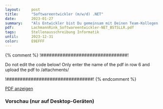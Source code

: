```yaml
---
layout:     post
title:      "Softwareentwickler (m/w/d) .NET"
date:       2023-01-27
summary:    "Als Entwickler bist Du gemeinsam mit Deinen Team-Kollegen verantwortlich für die Implementierung und Anpassung der Software unserer unterschiedlichen Kundenprojekte im industriellen Umfeld."
pdf:        LachmannRink_Softwareentwickler-NET_BSTSLLR.pdf
tags:       Stellenausschreibung Informatik
until:		2023-12-31
color:      E9EFFF
---
```


{% comment %}
!################################!

Do not edit the code below! Only enter the name of the pdf in row 6 and upload the pdf to /attachments/

!################################!
{% endcomment %}

<a class="btn btn-primary" href="{{ site.url }}/attachments/{{page.pdf}}">PDF anzeigen</a>

<h3>Vorschau (nur auf Desktop-Geräten)</h3>
<div class="d-none d-sm-block">
    <object data="{{ site.url }}/attachments/{{page.pdf}}" width="100%" height="1010" type='application/pdf'>
    </object>
</div>
